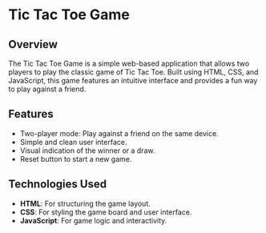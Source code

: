 # Tic Tac Toe Game

## Overview

The Tic Tac Toe Game is a simple web-based application that allows two players to play the classic game of Tic Tac Toe. Built using HTML, CSS, and JavaScript, this game features an intuitive interface and provides a fun way to play against a friend.

## Features

- Two-player mode: Play against a friend on the same device.
- Simple and clean user interface.
- Visual indication of the winner or a draw.
- Reset button to start a new game.

## Technologies Used

- **HTML**: For structuring the game layout.
- **CSS**: For styling the game board and user interface.
- **JavaScript**: For game logic and interactivity.
